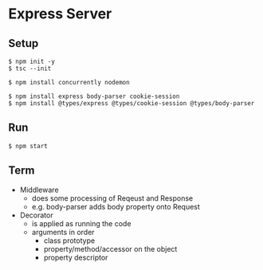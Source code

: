 # Express Server

## Setup

    $ npm init -y
    $ tsc --init

    $ npm install concurrently nodemon

    $ npm install express body-parser cookie-session
    $ npm install @types/express @types/cookie-session @types/body-parser

## Run

    $ npm start

## Term

- Middleware
  - does some processing of Reqeust and Response
  - e.g. body-parser adds body property onto Request
- Decorator
  - is applied as running the code
  - arguments in order
    - class prototype
    - property/method/accessor on the object
    - property descriptor
